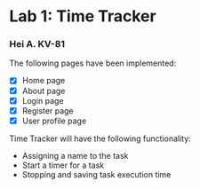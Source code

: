 # Lab 1: Time Tracker
### Hei A. KV-81

The following pages have been implemented:

 - [x] Home page
 - [x] About page
 - [x] Login page
 - [x] Register page
 - [x] User profile page

Time Tracker will have the following functionality:

 - Assigning a name to the task
 - Start a timer for a task
 - Stopping and saving task execution time
